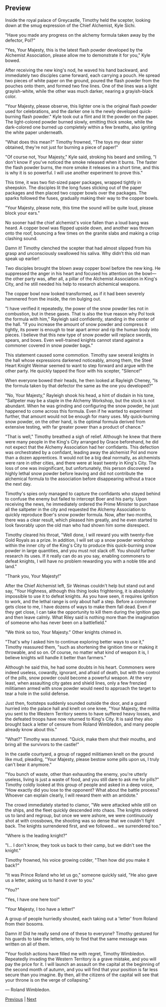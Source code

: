 ## Preview
Inside the royal palace of Greycastle, Timothy held the scepter, looking down at the smug expression of the Chief Alchemist, Kyle Sichi.



"Have you made any progress on the alchemy formula taken away by the defector, Pol?"



"Yes, Your Majesty, this is the latest flash powder developed by the Alchemist Association, please allow me to demonstrate it for you," Kyle bowed.



After receiving the new king's nod, he waved his hand backward, and immediately two disciples came forward, each carrying a pouch. He spread two pieces of white paper on the ground, poured the flash powder from the pouches onto them, and formed two fine lines. One of the lines was a light grayish-white, while the other was much darker, nearing a grayish-black color.



"Your Majesty, please observe, this lighter one is the original flash powder used for celebrations, and the darker one is the newly developed quick-burning flash powder." Kyle took out a flint and lit the powder on the paper. The light-colored powder burned slowly, emitting thick smoke, while the dark-colored one burned up completely within a few breaths, also igniting the white paper underneath.



"What does this mean?" Timothy frowned, "The toys my dear sister obtained, they're not just for burning a piece of paper!"



"Of course not, Your Majesty," Kyle said, stroking his beard and smiling, "I don't know if you've noticed the smoke released when it burns. The faster the flash powder burns, the more smoke it releases in a short time, and this is why it is so powerful. I will use another experiment to prove this."



This time, it was two fist-sized paper packages, wrapped tightly in sheepskin. The disciples lit the long fuses sticking out of the paper packages and then placed two copper bowls over the packages. The sparks followed the fuses, gradually making their way to the copper bowls.



"Your Majesty, please note, this time the sound will be quite loud, please block your ears."



No sooner had the chief alchemist's voice fallen than a loud bang was heard. A copper bowl was flipped upside down, and another was thrown onto the roof, bouncing a few times on the granite slabs and making a crisp clashing sound.



Damn it! Timothy clenched the scepter that had almost slipped from his grasp and unconsciously swallowed his saliva. Why didn’t this old man speak up earlier!



Two disciples brought the blown away copper bowl before the new king. He suppressed the anger in his heart and focused his attention on the bowl—the other party was, after all, a pillar of the Alchemist Association in King's City, and he still needed his help to research alchemical weapons.



The copper bowl now looked transformed, as if it had been severely hammered from the inside, the rim bulging out.



"I have verified it repeatedly, the power of the snow powder lies not in combustion, but in these gases. That is also the true reason why Pol took the formula with him," Rayleigh said confidently, standing in the center of the hall. "If you increase the amount of snow powder and compress it tightly, its power is enough to tear apart armor and rip the human body into pieces. I believe that this new type of snow powder will replace swords, spears, and bows. Even well-trained knights cannot stand against a commoner covered in snow powder bags."



This statement caused some commotion. Timothy saw several knights in the hall whose expressions darkened noticeably, among them, the Steel Heart Knight Weimar seemed to want to step forward and argue with the other party. He quickly tapped the floor with his scepter, "Silence!"



When everyone bowed their heads, he then looked at Rayleigh Cheney, "Is the formula taken by that defector the same as the one you developed?"



"No, Your Majesty," Rayleigh shook his head, a hint of disdain in his tone, "Saltpeter may be a staple in the Alchemy Workshop, but the stock is not abundant. When he was grinding and configuring the snow powder, he just happened to come across this formula. Even if he wanted to experiment further, that amount would not be enough for many uses. My quick-burning snow powder, on the other hand, is the optimal formula derived from extensive testing, with far greater power than a product of chance."



"That is well," Timothy breathed a sigh of relief. Although he knew that there were many people in the King's City arranged by Grace beforehand, he did not expect that the Alchemy Association had her confidants. This defection was orchestrated by a confidant, leading away the alchemist Pol and more than a dozen apprentices. It would not be a big deal normally, as alchemists were rare in other cities, and there were at least twenty in King's City. The loss of one was insignificant, but unfortunately, this person discovered a highly lethal snow powder before leaving and did not contribute the alchemical formula to the association before disappearing without a trace the next day.



Timothy's spies only managed to capture the confidants who stayed behind to confuse the enemy but failed to intercept Boer and his party. Upon receiving the news, he immediately ordered the Prime Minister to purchase all the saltpeter in the city and requested the Alchemy Association to quickly reproduce Boer's snow powder formula. Now, after two months, there was a clear result, which pleased him greatly, and he even started to look favorably upon the old man who had shown him some disrespect.



Timothy cleared his throat, "Well done, I will reward you with twenty-five Gold Royals as a prize. In addition, I will set up a snow powder workshop within the inner city of the King's City to produce this quick-burning snow powder in large quantities, and you must not slack off. You should further research its uses. If it really can do as you say, enabling commoners to defeat knights, I will have no problem rewarding you with a noble title and land."



"Thank you, Your Majesty!"



After the Chief Alchemist left, Sir Weimas couldn't help but stand out and say, "Your Highness, although this thing looks frightening, it is absolutely impossible to use it to defeat knights. As you have seen, it requires ignition to work, and the lethal range is only about half a step. Before a commoner gets close to me, I have dozens of ways to make them fall dead. Even if they get close, I can take the opportunity to kill them during the ignition gap and then leave calmly. What Riley said is nothing more than the imagination of someone who has never been on a battlefield."



"We think so too, Your Majesty." Other knights chimed in.



"That's why I asked him to continue exploring better ways to use it," Timothy reassured them, "such as shortening the ignition time or making it throwable, and so on. Of course, no matter what kind of weapon it is, I believe knights will handle it better than farmers."



Although he said this, he had some doubts in his heart. Commoners were indeed useless, cowardly, ignorant, and afraid of death, but with the control of the pills, snow powder could become a powerful weapon. At the very least, when assaulting city gates and shield lines, only a few frenzied militiamen armed with snow powder would need to approach the target to tear a hole in the solid defense.



Just then, footsteps suddenly sounded outside the door, and a guard hurried into the palace hall and knelt on one knee, "Your Majesty, the militia you sent to the Western Territory seems to have suffered heavy losses, and the defeated troops have now returned to King's City. It is said they also brought back a letter of censure from Roland Wimbledon, and many people already know about this."



"What?" Timothy was stunned. "Quick, make them shut their mouths, and bring all the survivors to the castle!"



In the castle courtyard, a group of ragged militiamen knelt on the ground like mud, pleading, "Your Majesty, please bestow some pills upon us, I truly can't bear it anymore."



"You bunch of waste, other than exhausting the enemy, you're utterly useless, living is just a waste of food, and you still dare to ask me for pills?" Timothy coldly looked at this group of people and asked in a deep voice, "How exactly did you lose to the opponent? What about the battle process? Whoever can explain clearly, I will reward them with an antidote."



The crowd immediately started to clamor, "We were attacked while still on the ships, and the fleet quickly descended into chaos. The knights ordered us to land and regroup, but once we were ashore, we were continuously shot at with crossbows, the shooting was so dense that we couldn't fight back. The knights surrendered first, and we followed... we surrendered too."



"Where is the leading knight?"



"I... I don't know, they took us back to their camp, but we didn't see the knight."



Timothy frowned, his voice growing colder, "Then how did you make it back?"



"It was Prince Roland who let us go," someone quickly said, "He also gave us a letter, asking us to hand it over to you."



"You?"



"Yes, I have one here too!"

"Your Majesty, I too have a letter!"

A group of people hurriedly shouted, each taking out a 'letter' from Roland from their bosoms.

Damn it! Did he really send one of these to everyone? Timothy gestured for his guards to take the letters, only to find that the same message was written on all of them.



"Your foolish actions have filled me with regret, Timothy Wimbledon. Repeatedly invading the Western Territory is a grave mistake, and you will pay the price for it. I will launch an assault on the capital at the beginning of the second month of autumn, and you will find that your position is far less secure than you imagine. By then, all the citizens of the capital will see that your throne is on the verge of collapsing."



— Roland Wimbledon.





[Previous](CH0290.md) | [Next](CH0292.md)
